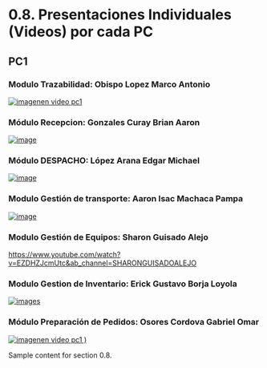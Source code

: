 # 0.8. Presentaciones Individuales (Videos) por cada PC

## PC1

### Modulo Trazabilidad: Obispo Lopez Marco Antonio
[![imagenen video pc1](https://github.com/user-attachments/assets/743b6d02-fc53-43d1-872f-ec3a417e9471)](https://youtu.be/DfxK2Q9t_FA)

### Módulo Recepcion: Gonzales Curay Brian Aaron

[![image](https://github.com/user-attachments/assets/c67dee8d-50d8-4067-b2e0-027845da8320)](https://youtu.be/mDfCeDZORZU)

### Módulo DESPACHO: López Arana Edgar Michael
[![image](https://github.com/user-attachments/assets/3a343be3-80e3-4433-bf69-ea0e9993c219)](https://youtu.be/D8pvZFBJPX0)

### Modulo Gestión de transporte: Aaron Isac Machaca Pampa
[![image](https://github.com/user-attachments/assets/7c7db34b-54bb-4c42-8869-558967fe9183)](https://www.youtube.com/watch?v=ePuC-FG8X4c)



### Modulo Gestión de Equipos: Sharon Guisado Alejo
https://www.youtube.com/watch?v=EZDHZJcmUtc&ab_channel=SHARONGUISADOALEJO

### Modulo Gestion de Inventario: Erick Gustavo Borja Loyola
[![images](https://github.com/user-attachments/assets/77f454b2-fe47-45fb-96cf-e340b3d9cb73)](https://youtu.be/anDHuJ3fs8U)













### Módulo Preparación de Pedidos: Osores Cordova Gabriel Omar
[![imagenen video pc1](https://github.com/user-attachments/assets/6c764943-45da-443a-b5a2-a447271d9023)
)](https://www.youtube.com/watch?v=8NYFmq6UdnA) 

Sample content for section 0.8.
